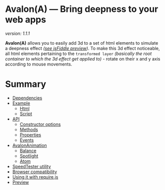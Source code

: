 # Avalon(A) — Bring deepness to your web apps

*version: 1.1.1*


**Avalon(A)** allows you to easily add 3d to a set of html elements to simulate a deepness effect *([see jsFiddle preview](http://jsfiddle.net/K3kPx/9/show))*. To make this 3d effect noticeable, all html elements pertaining to the `transformed layer` *(basically the root container to which the 3d effect get applied to)* - rotate on their x and y axis according to mouse movements.

# Summary
- [Dependencies](#dependencies)
- [Example](#example)
	- [Html](#html)
	- [Script](#script)
- [API](#api)
	- [Constructor options](#constructorOptions)
	- [Methods](#methods)
	- [Properties](#properties)
	- [Events](#events)
- [AvalonAnimation](#avalonAnimation)
	- [Balance](#balance)
	- [Spotlight](#spotlight)
	- [Atom](#atom)
- [SpeedTester utility](#speedTesterUtility)
- [Browser compatibility](#browserCompatibility)
- [Using it with require.js](#usingRequireJS)
- [Preview](#preview)